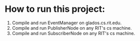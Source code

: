 # How to run this project:

1. Compile and run EventManager on glados.cs.rit.edu.
2. Compile and run PublisherNode on any RIT's cs machine.
3. Compile and run SubscriberNode on any RIT's cs machine.